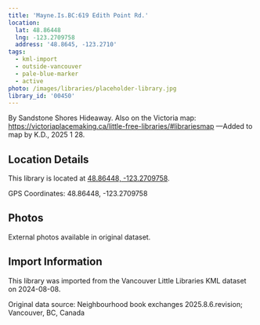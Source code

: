 ```yaml
---
title: 'Mayne.Is.BC:619 Edith Point Rd.'
location:
  lat: 48.86448
  lng: -123.2709758
  address: '48.8645, -123.2710'
tags:
  - kml-import
  - outside-vancouver
  - pale-blue-marker
  - active
photo: /images/libraries/placeholder-library.jpg
library_id: '00450'
---
```

By Sandstone Shores Hideaway.
Also on the Victoria map:
https://victoriaplacemaking.ca/little-free-libraries/#librariesmap
—Added to map by K.D., 2025 1 28.

## Location Details

This library is located at [48.86448, -123.2709758](https://www.google.com/maps?q=48.86448,-123.2709758).

GPS Coordinates: 48.86448, -123.2709758

## Photos

External photos available in original dataset.

## Import Information

This library was imported from the Vancouver Little Libraries KML dataset on 2024-08-08.

Original data source: Neighbourhood book exchanges 2025.8.6.revision; Vancouver, BC, Canada
